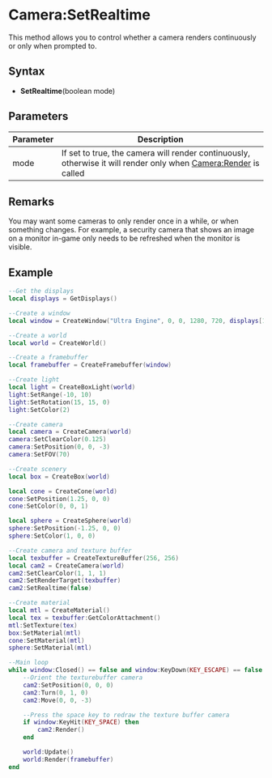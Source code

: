 # Camera:SetRealtime

This method allows you to control whether a camera renders continuously or only when prompted to.

## Syntax

- **SetRealtime**(boolean mode)

## Parameters

| Parameter | Description |
|---|---|
| mode | If set to true, the camera will render continuously, otherwise it will render only when [Camera:Render](Camera_Render.md) is called |

## Remarks

You may want some cameras to only render once in a while, or when something changes. For example, a security camera that shows an image on a monitor in-game only needs to be refreshed when the monitor is visible.

## Example

```lua
--Get the displays
local displays = GetDisplays()

--Create a window
local window = CreateWindow("Ultra Engine", 0, 0, 1280, 720, displays[1], WINDOW_CENTER | WINDOW_TITLEBAR)

--Create a world
local world = CreateWorld()

--Create a framebuffer
local framebuffer = CreateFramebuffer(window)

--Create light
local light = CreateBoxLight(world)
light:SetRange(-10, 10)
light:SetRotation(15, 15, 0)
light:SetColor(2)

--Create camera
local camera = CreateCamera(world)
camera:SetClearColor(0.125)
camera:SetPosition(0, 0, -3)
camera:SetFOV(70)

--Create scenery
local box = CreateBox(world)

local cone = CreateCone(world)
cone:SetPosition(1.25, 0, 0)
cone:SetColor(0, 0, 1)

local sphere = CreateSphere(world)
sphere:SetPosition(-1.25, 0, 0)
sphere:SetColor(1, 0, 0)

--Create camera and texture buffer
local texbuffer = CreateTextureBuffer(256, 256)
local cam2 = CreateCamera(world)
cam2:SetClearColor(1, 1, 1)
cam2:SetRenderTarget(texbuffer)
cam2:SetRealtime(false)

--Create material
local mtl = CreateMaterial()
local tex = texbuffer:GetColorAttachment()
mtl:SetTexture(tex)
box:SetMaterial(mtl)
cone:SetMaterial(mtl)
sphere:SetMaterial(mtl)

--Main loop
while window:Closed() == false and window:KeyDown(KEY_ESCAPE) == false do
    --Orient the texturebuffer camera
    cam2:SetPosition(0, 0, 0)
    cam2:Turn(0, 1, 0)
    cam2:Move(0, 0, -3)

    --Press the space key to redraw the texture buffer camera
    if window:KeyHit(KEY_SPACE) then
        cam2:Render()
    end

    world:Update()
    world:Render(framebuffer)
end
```
